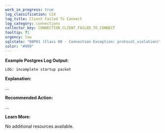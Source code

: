 ```yaml
---
work_in_progress: true
log_classification: C24
log_title: Client Failed To Connect
log_category: connections
collector_key: CONNECTION_CLIENT_FAILED_TO_CONNECT
tooltip: ?1
urgency: low
sqlstate: "08P01 (Class 08 - Connection Exception: protocol_violation)"
color: "#999"
---
```


**Example Postgres Log Output:**

```
LOG: incomplete startup packet
```

**Explanation:**

...

**Recommended Action:**

...

**Learn More:**

No additional resources available.
